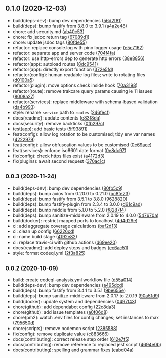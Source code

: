 ## 0.1.0 (2020-12-03)

-   build(deps-dev): bump dev dependencies ([56d2f81](https://github.com/Somerset-SIDeR-Programme/ydh-sider-obfuscation-service/commit/56d2f81))
-   build(deps): bump fastify from 3.8.0 to 3.9.1 ([a4a2e48](https://github.com/Somerset-SIDeR-Programme/ydh-sider-obfuscation-service/commit/a4a2e48))
-   chore: add security.md ([ab40c53](https://github.com/Somerset-SIDeR-Programme/ydh-sider-obfuscation-service/commit/ab40c53))
-   chore: fix jsdoc return tag ([67089d1](https://github.com/Somerset-SIDeR-Programme/ydh-sider-obfuscation-service/commit/67089d1))
-   chore: update jsdoc tags ([80fde55](https://github.com/Somerset-SIDeR-Programme/ydh-sider-obfuscation-service/commit/80fde55))
-   refactor: replace console.log with pino logger usage ([e5c7162](https://github.com/Somerset-SIDeR-Programme/ydh-sider-obfuscation-service/commit/e5c7162))
-   refactor: separate app and server code ([704f4fa](https://github.com/Somerset-SIDeR-Programme/ydh-sider-obfuscation-service/commit/704f4fa))
-   refactor: use http-errors dep to generate http errors ([38e8856](https://github.com/Somerset-SIDeR-Programme/ydh-sider-obfuscation-service/commit/38e8856))
-   refactor(app): autoload routes ([8dc9541](https://github.com/Somerset-SIDeR-Programme/ydh-sider-obfuscation-service/commit/8dc9541))
-   refactor(app): directly export function ([372e5fd](https://github.com/Somerset-SIDeR-Programme/ydh-sider-obfuscation-service/commit/372e5fd))
-   refactor(config): human readable log files; write to rotating files ([d0100a5](https://github.com/Somerset-SIDeR-Programme/ydh-sider-obfuscation-service/commit/d0100a5))
-   refactor(plugin): move options check inside hook ([70a3198](https://github.com/Somerset-SIDeR-Programme/ydh-sider-obfuscation-service/commit/70a3198))
-   refactor(route): remove trakcare query params causing ie 11 issues ([8008a27](https://github.com/Somerset-SIDeR-Programme/ydh-sider-obfuscation-service/commit/8008a27))
-   refactor(services): replace middleware with schema-based validation ([da4b993](https://github.com/Somerset-SIDeR-Programme/ydh-sider-obfuscation-service/commit/da4b993))
-   style: rename `service` path to `routes` ([246fecf](https://github.com/Somerset-SIDeR-Programme/ydh-sider-obfuscation-service/commit/246fecf))
-   docs(readme): update contents ([e83f8da](https://github.com/Somerset-SIDeR-Programme/ydh-sider-obfuscation-service/commit/e83f8da))
-   docs(security): remove backticks ([0fb297c](https://github.com/Somerset-SIDeR-Programme/ydh-sider-obfuscation-service/commit/0fb297c))
-   test(app): add basic tests ([5f93891](https://github.com/Somerset-SIDeR-Programme/ydh-sider-obfuscation-service/commit/5f93891))
-   feat(config): allow log rotation to be customised; tidy env var names ([4222979](https://github.com/Somerset-SIDeR-Programme/ydh-sider-obfuscation-service/commit/4222979))
-   feat(config): allow obfuscation values to be customised ([0c69aee](https://github.com/Somerset-SIDeR-Programme/ydh-sider-obfuscation-service/commit/0c69aee))
-   feat(services): enforce iso8601 date format ([0e8dc97](https://github.com/Somerset-SIDeR-Programme/ydh-sider-obfuscation-service/commit/0e8dc97))
-   fix(config): check https files exist ([a4172d3](https://github.com/Somerset-SIDeR-Programme/ydh-sider-obfuscation-service/commit/a4172d3))
-   fix(plugins): await second request ([370ac1c](https://github.com/Somerset-SIDeR-Programme/ydh-sider-obfuscation-service/commit/370ac1c))

## <small>0.0.3 (2020-11-24)</small>

-   build(deps-dev): bump dev dependencies ([80fb5c9](https://github.com/Somerset-SIDeR-Programme/ydh-sider-obfuscation-service/commit/80fb5c9))
-   build(deps): bump axios from 0.20.0 to 0.21.0 ([bc8fe23](https://github.com/Somerset-SIDeR-Programme/ydh-sider-obfuscation-service/commit/bc8fe23))
-   build(deps): bump fastify from 3.5.1 to 3.8.0 ([9628820](https://github.com/Somerset-SIDeR-Programme/ydh-sider-obfuscation-service/commit/9628820))
-   build(deps): bump fastify-plugin from 2.3.4 to 3.0.0 ([d61c9ad](https://github.com/Somerset-SIDeR-Programme/ydh-sider-obfuscation-service/commit/d61c9ad))
-   build(deps): bump middie from 5.1.0 to 5.2.0 ([f8287f4](https://github.com/Somerset-SIDeR-Programme/ydh-sider-obfuscation-service/commit/f8287f4))
-   build(deps): bump sanitize-middleware from 2.0.19 to 4.0.0 ([547670a](https://github.com/Somerset-SIDeR-Programme/ydh-sider-obfuscation-service/commit/547670a))
-   build(docker): restrict mapped ports to localhost ([4d4d29e](https://github.com/Somerset-SIDeR-Programme/ydh-sider-obfuscation-service/commit/4d4d29e))
-   ci: add aggregate coverage calculations ([baf2d13](https://github.com/Somerset-SIDeR-Programme/ydh-sider-obfuscation-service/commit/baf2d13))
-   ci: clean up config ([66226cd](https://github.com/Somerset-SIDeR-Programme/ydh-sider-obfuscation-service/commit/66226cd))
-   ci: name build stage ([4192e82](https://github.com/Somerset-SIDeR-Programme/ydh-sider-obfuscation-service/commit/4192e82))
-   ci: replace travis-ci with github actions ([d69ee20](https://github.com/Somerset-SIDeR-Programme/ydh-sider-obfuscation-service/commit/d69ee20))
-   docs(readme): add deploy steps and badges ([ec6ac51](https://github.com/Somerset-SIDeR-Programme/ydh-sider-obfuscation-service/commit/ec6ac51))
-   style: format codeql.yml ([2f3a825](https://github.com/Somerset-SIDeR-Programme/ydh-sider-obfuscation-service/commit/2f3a825))

## <small>0.0.2 (2020-10-09)</small>

-   build: create codeql-analysis.yml workflow file ([d55a014](https://github.com/Somerset-SIDeR-Programme/ydh-sider-obfuscation-service/commit/d55a014))
-   build(deps-dev): bump dev dependencies ([a495dcd](https://github.com/Somerset-SIDeR-Programme/ydh-sider-obfuscation-service/commit/a495dcd))
-   build(deps): bump fastify from 3.4.1 to 3.5.1 ([9be655e](https://github.com/Somerset-SIDeR-Programme/ydh-sider-obfuscation-service/commit/9be655e))
-   build(deps): bump sanitize-middleware from 2.0.17 to 2.0.19 ([90a51d9](https://github.com/Somerset-SIDeR-Programme/ydh-sider-obfuscation-service/commit/90a51d9))
-   build(docker): update system and dependencies ([0497f43](https://github.com/Somerset-SIDeR-Programme/ydh-sider-obfuscation-service/commit/0497f43))
-   chore(github): add dependabot config ([22c8da3](https://github.com/Somerset-SIDeR-Programme/ydh-sider-obfuscation-service/commit/22c8da3))
-   chore(github): add issue templates ([a0f06d8](https://github.com/Somerset-SIDeR-Programme/ydh-sider-obfuscation-service/commit/a0f06d8))
-   chore(pm2): watch .env files for config changes; set instances to max ([795650d](https://github.com/Somerset-SIDeR-Programme/ydh-sider-obfuscation-service/commit/795650d))
-   chore(scripts): remove nodemon script ([2385588](https://github.com/Somerset-SIDeR-Programme/ydh-sider-obfuscation-service/commit/2385588))
-   fix(config): remove duplicate value ([c883666](https://github.com/Somerset-SIDeR-Programme/ydh-sider-obfuscation-service/commit/c883666))
-   docs(contributing): correct release step order ([612e7f5](https://github.com/Somerset-SIDeR-Programme/ydh-sider-obfuscation-service/commit/612e7f5))
-   docs(contributing): remove reference to replaced jest script ([4694e0b](https://github.com/Somerset-SIDeR-Programme/ydh-sider-obfuscation-service/commit/4694e0b))
-   docs(contributing): spelling and grammar fixes ([eabd04a](https://github.com/Somerset-SIDeR-Programme/ydh-sider-obfuscation-service/commit/eabd04a))
